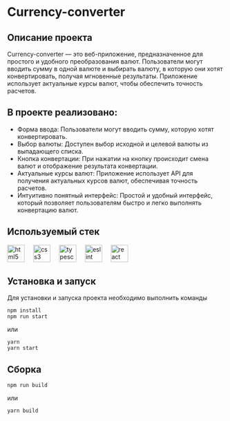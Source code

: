 # Currency-converter


## Описание проекта

Currency-converter — это веб-приложение, предназначенное для простого и удобного преобразования валют. Пользователи могут вводить сумму в одной валюте и выбирать валюту, в которую они хотят конвертировать, получая мгновенные результаты. Приложение использует актуальные курсы валют, чтобы обеспечить точность расчетов.

## В проекте реализовано:

- Форма ввода: Пользователи могут вводить сумму, которую хотят конвертировать.
- Выбор валюты: Доступен выбор исходной и целевой валюты из выпадающего списка.
- Кнопка конвертации: При нажатии на кнопку происходит смена валют и отображение результата конвертации.
- Актуальные курсы валют: Приложение использует API для получения актуальных курсов валют, обеспечивая точность расчетов.
- Интуитивно понятный интерфейс: Простой и удобный интерфейс, который позволяет пользователям быстро и легко выполнять конвертацию валют.


## Используемый стек

<div align="left">
  <img src="https://cdn.jsdelivr.net/gh/devicons/devicon/icons/html5/html5-original.svg" height="40" alt="html5 logo"  />
  <img width="12" />
  <img src="https://cdn.jsdelivr.net/gh/devicons/devicon/icons/css3/css3-original.svg" height="40" alt="css3 logo"  />
  <img width="12" />
  <img src="https://cdn.jsdelivr.net/gh/devicons/devicon/icons/typescript/typescript-original.svg" height="40" alt="typescript logo"  />
  <img width="12" />
  <img src="https://cdn.jsdelivr.net/gh/devicons/devicon/icons/eslint/eslint-original.svg" height="40" alt="eslint logo"  />
  <img width="12" />
  <img src="https://cdn.jsdelivr.net/gh/devicons/devicon/icons/react/react-original.svg" height="40" alt="react logo"  />
  <img width="12" />
</div>

## Установка и запуск

Для установки и запуска проекта необходимо выполнить команды

```
npm install
npm run start
```

или

```
yarn
yarn start
```

## Сборка

```
npm run build
```

или

```
yarn build
```
